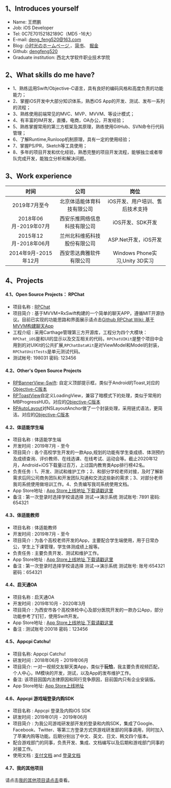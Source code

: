 ## **1、Introduces yourself**

* Name: 王燃鹏 
* Job: iOS Developer
* Tel: 0C7E70152182189C（MD5 -16大）
* E-mail: deng_feng520@163.com  
* Blog: [小时光のホームページ ](https://dengfeng520.github.io/)  、[简书](https://www.jianshu.com/u/871c4bcb99f7)、 [掘金](https://juejin.cn/user/3386151544558525/posts)
* Github: [dengfeng520](https://github.com/dengfeng520)
* Graduate institution: 西北大学软件职业技术学院

## **2、What skills do me have?**

* 1、熟练运用Swift/Objective-C语言，具有良好的编码风格和高度负责的功能能力；
* 2、掌握iOS开发中大部分知识体系，熟悉iOS App的开发、测试、发布一系列的流程；
* 3、熟练使用前端常见的MVC、MVP、MVVM、等设计模式；
* 4、有丰富的IM开发，直播，电商，OA办公，开发经验；
* 5、熟练掌握常用的第三方框架及其原理，熟练使用GitHub、SVN命令行代码管理；
* 6、了解Runtime,Runloop机制原理，具有一定的使用经验；
* 7、掌握PS/PR，Sketch等工具使用；
* 8、多年的项目开发和优化经验，熟悉完整的项目开发流程，能够独立或者带队完成开发，能独立分析和解决问题。

## **3、Work experience**

| 时间   |  公司   | 岗位 |
| :-------------: |:-------------:| :-----:|
| 2019年7月至今 | 北京体适能体育科技有限公司 | iOS开发、用户培训、售后技术支持|
| 2018年06月-2019年07月|西安乐推网络信息科技有限公司|iOS开发、SDK开发|
| 2015年12月-2018年06月 | 兰州北科维拓科技股份有限公司 |ASP.Net开发，iOS开发|
| 2014年9月-2015年12月| 西安思达典雅软件有限公司|Windows Phone实习,Unity 3D实习|

## **4、Projects**

#### 4.1、Open Source Projects： RPChat

 * 项目名称 : [RPChat](https://github.com/dengfeng520/RPChat)
 * 项目简介 : 基于MVVM+RxSwift构建的一个简单的聊天APP，遵循MIT开源协议。目前已实现的功能思路和界面展示请点击[Github RPChat Wiki: 基于MVVM构建聊天App](https://github.com/dengfeng520/RPChat/wiki/%E5%9F%BA%E4%BA%8EMVVM%E6%9E%84%E5%BB%BA%E8%81%8A%E5%A4%A9App)
 * 工程介绍 : 采用Carthage管理第三方开源库，工程分为四个大模块：`RPChat_iOS`是和UI的显示以及交互相关的代码，`RPChatUIKit`是整个项目中会用到的对UIKit的公共扩展,`RPChatDataKit`是对ViewModel和Model的封装，`RPChatUnitTests`是单元测试代码。
 * 测试帐号: 198031 密码: 123456

#### 4.2、Other's Open Source Projects
 * [RPBannerView-Swift](https://github.com/dengfeng520/RPBannerView-Swift): 自定义顶部提示框，类似于Android的Toast,对应的[Objective-C版本](https://github.com/dengfeng520/RPBannerView)
 * [RPToastView](https://github.com/dengfeng520/RPToastView)自定义LoadingView，兼容了暗模式下的处理，类似于常用的MBProgressHUD。对应的[Objective-C版本](https://github.com/dengfeng520/AppcpiToast)
 * [RPAutoLayout](https://github.com/dengfeng520/RPAutoLayout)对NSLayoutAnchor做了一个封装处理，采用链式语法，更简洁。对应的[Objective-C版本](https://github.com/dengfeng520/RPLayoutAnchor)


#### 4.2、体适能学生端

* 项目名称 : 体适能学生端
* 开发时间 : 2019年7月 - 至今
* 项目简介 : 各个高校学生开发的一款App,规划的功能有学生查成绩、体测预约及成绩查询、评价教师、在线选课、在线考试、运动会等。截止2020年12月，Android+iOS下载量过百万，上过国内教育类App排行榜42名。
* 负责任务 : 1、开发、测试和维护工作；2、和部分学校老师对接，及时了解新需求后同公司商务团队和开发团队沟通和交流这些新的需求；3、对部分老师我司系统使用做培训工作。4、负责编写我司系统使用文档。
* App Store地址 : [App Store上线地址,下载请戳这里](https://itunes.apple.com/cn/app/%E6%A0%A1%E5%91%B3/id1302151809?mt=8) 
* 备注 : 第一次登录时选择学校请选择 测试-->演示系统 测试账号: 7891 密码: 654321

#### 4.3、体适能教师

* 项目名称 : 体适能教师
* 开发时间 : 2019年7月 - 至今
* 项目简介 : 为各个高校老师开发的App，主要配合学生端使用，用于日常办公，学生上下课管理，学生体测成绩上报等。
* 负责任务 : 主要负责开发、测试和维护工作。
* App Store地址 : [App Store上线地址,下载请戳这里](https://itunes.apple.com/cn/app/%E6%A0%A1%E5%91%B3/id1299638135?mt=8)
* 备注 : 第一次登录时选择学校请选择 测试-->演示系统 测试账号: 账号:654321 密码：654321

#### 4.4、启天通OA 

* 项目名称 : 启天通OA
* 开发时间 : 2019年10月 - 2020年3月
* 项目简介 : 为西安市各个高校体检中心及部分医院开发的一款办公App，部分功能参考了钉钉，使用Swift开发。
* App Store地址 : [App Store上线地址,下载请戳这里](https://itunes.apple.com/cn/app/%E6%A0%A1%E5%91%B3/id1477462596?mt=8)
* 备注 : 测试账号:20018 密码：123456

#### 4.5、Appcpi Catchu!

 * 项目名称:  Appcpi Catchu!
 * 研发时间 : 2018年06月 - 2019年06月
 * 项目简介: 一对一视频交友聊天类App，类似于**玩恰**，我主要负责视频匹配，个人中心，IM模块的开发，测试，以及App的发布维护工作。
 * 备注: 该项目因国内法律原因和同行竞争原因，目前国内只有企业安装版。
 * App Store地址: [App Store上线地址](https://itunes.apple.com/cn/app/%E4%B8%89%E7%BB%B4%E4%BA%91%E5%8A%9E%E5%85%AC/id1436463146?mt=8)

#### 4.6、Appcpi 游戏端登录内购SDK

* 项目名称 : Appcpi 登录及内购iOS SDK
* 研发时间 : 2019年01月 - 2019年06月
* 项目简介 : 为我公司游戏研发部开发的登录和内购SDK，集成了Google、Facebook、Twitter、等第三方登录方式供游戏研发部的同事调用，同时加入了苹果内购等功能。后期分别出了中文、英文、日文、韩文四个版本。
* 配合游戏部门的同事，负责开发、集成、文档编写以及后期和游戏部门同事的对接工作。
* 使用文档 : [支付文档](https://dengfeng520.github.io/LTSDKDocument/iOS%E6%94%AF%E4%BB%98%E6%A8%A1%E5%9D%97%E6%96%87%E6%A1%A3.html) and [登录文档](https://dengfeng520.github.io/LTSDKDocument/LTGameSDK%E7%99%BB%E5%BD%95%E6%96%87%E6%A1%A3.html)


#### 4.7、我的其他项目

请点击[我的其他项目请点击](https://github.com/dengfeng520/MyBioH5/blob/master/%E7%8E%8B%E7%87%83%E9%B9%8F%E3%81%AE%E5%B1%A5%E6%AD%B4%E6%9B%B8.md)查看。
